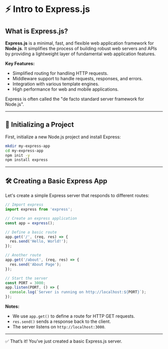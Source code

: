 # ⚡ Intro to Express.js

## What is Express.js?

**Express.js** is a minimal, fast, and flexible web application framework for **Node.js**. It simplifies the process of building robust web servers and APIs by providing a lightweight layer of fundamental web application features.

**Key Features:**
- Simplified routing for handling HTTP requests.
- Middleware support to handle requests, responses, and errors.
- Integration with various template engines.
- High performance for web and mobile applications.

Express is often called the "de facto standard server framework for Node.js".

---

## 🚀 Initializing a Project

First, initialize a new Node.js project and install Express:

```bash
mkdir my-express-app
cd my-express-app
npm init -y
npm install express
```

---

## 🛠️ Creating a Basic Express App

Let's create a simple Express server that responds to different routes:

```javascript
// Import express
import express from 'express';

// Create an express application
const app = express();

// Define a basic route
app.get('/', (req, res) => {
  res.send('Hello, World!');
});

// Another route
app.get('/about', (req, res) => {
  res.send('About Page');
});

// Start the server
const PORT = 3000;
app.listen(PORT, () => {
  console.log(`Server is running on http://localhost:${PORT}`);
});
```

**Notes:**
- We use `app.get()` to define a route for HTTP GET requests.
- `res.send()` sends a response back to the client.
- The server listens on `http://localhost:3000`.

---

✅ That’s it! You’ve just created a basic Express.js server.
